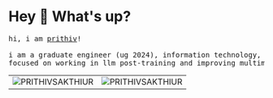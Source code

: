 # Hey 👋 What's up?
<pre>
hi, i am <a href='https://linktr.ee/prithivsakthi/'>prithiv</a>!

i am a graduate engineer (ug 2024), information technology, <a href='https://www.gcee.ac.in/'>gcee</a>
focused on working in llm post-training and improving multimodal ai capabilities.
</pre>




<table>
  <tr>
    <td>
      <img src="https://github-readme-stats.vercel.app/api?username=PRITHIVSAKTHIUR&show_icons=true&locale=en&theme=tokyonight" alt="PRITHIVSAKTHIUR" />
    </td>
    <td>
      <img src="https://github-readme-streak-stats.herokuapp.com/?user=PRITHIVSAKTHIUR&&theme=tokyonight" alt="PRITHIVSAKTHIUR" />
    </td>
  </tr>
</table>
